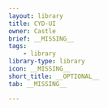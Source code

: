 ```yaml
---
layout: library
title: CYD-UI
owner: Castle
brief: __MISSING__
tags:
    - library
library-type: library
icon: __MISSING__
short_title: __OPTIONAL__
tab: __MISSING__

---
```



